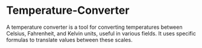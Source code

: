 # Temperature-Converter
A temperature converter is a tool for converting temperatures between Celsius, Fahrenheit, and Kelvin units, useful in various fields. It uses specific formulas to translate values between these scales.
